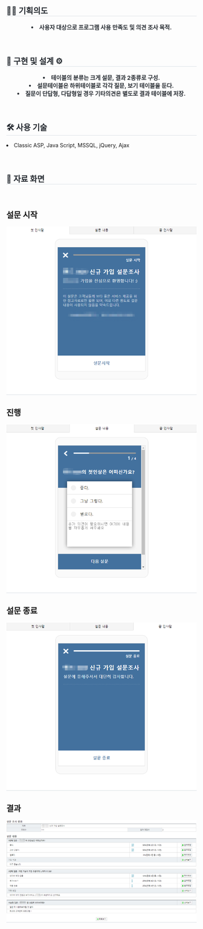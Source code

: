 <div align= "left"> 
    <h2 style="border-bottom: 1px solid #d8dee4; color: #282d33;"> ✍🏻 기획의도 </h2>  
    <div style="font-weight: 700; font-size: 15px; text-align: center; color: #282d33;">
        <li> 사용자 대상으로 프로그램 사용 만족도 및 의견 조사 목적. </li>
    </div> 
</div>
<br>
<br>
<div align= "left"> 
    <h2 style="border-bottom: 1px solid #d8dee4; color: #282d33;"> 🔨 구현 및 설계 ⚙ </h2>  
    <div style="font-weight: 700; font-size: 15px; text-align: center; color: #282d33;">
        <li> 테이블의 분류는 크게 설문, 결과 2종류로 구성. </li>
        <li> 설문테이블은 하위테이블로 각각 질문, 보기 테이블을 둔다. </li>
        <li> 질문이 단답형, 다답형일 경우 기타의견은 별도로 결과 테이블에 저장.  </li>
    </div> 
</div>
<br>
<br>
<div align= "left">
    <h2 style="border-bottom: 1px solid #d8dee4; color: #282d33;"> 🛠️ 사용 기술 </h2>
    <div style="margin: 0 auto; text-align: left;" align= "left">
        <li>Classic ASP, Java Script, MSSQL, jQuery, Ajax</li>
    </div>
</div>
<br>
<br>
<div align= "left">
    <h2 style="border-bottom: 1px solid #d8dee4; color: #282d33;"> 📃 자료 화면 </h2>
    <br>
    <h2> 설문 시작 </h2>
    <div style="margin: 0 auto; text-align: left; border-bottom: 1px solid #d8dee4; color: #282d33;" align= "left">
        <img src="https://github.com/Hecarim-JYP/about_JYP/blob/main/%EC%82%AC%EC%9A%A9%EC%9E%90%20%EB%8C%80%EC%83%81%20%EC%84%A4%EB%AC%B8%EC%A1%B0%EC%82%AC/Welcome.png"/>                        
    </div>
    <h2> 진행 </h2>
    <div style="margin: 0 auto; text-align: left; border-bottom: 1px solid #d8dee4; color: #282d33;" align= "left">
        <img src="https://github.com/Hecarim-JYP/about_JYP/blob/main/%EC%82%AC%EC%9A%A9%EC%9E%90%20%EB%8C%80%EC%83%81%20%EC%84%A4%EB%AC%B8%EC%A1%B0%EC%82%AC/Answer.png"/>                        
    </div>
    <h2> 설문 종료 </h2>
    <div style="margin: 0 auto; text-align: left; border-bottom: 1px solid #d8dee4; color: #282d33;" align= "left">
        <img src="https://github.com/Hecarim-JYP/about_JYP/blob/main/%EC%82%AC%EC%9A%A9%EC%9E%90%20%EB%8C%80%EC%83%81%20%EC%84%A4%EB%AC%B8%EC%A1%B0%EC%82%AC/End.png"/>
    </div>
    <h2> 결과 </h2>
    <div style="margin: 0 auto; text-align: left; border-bottom: 1px solid #d8dee4; color: #282d33;" align= "left">
        <img src="https://github.com/Hecarim-JYP/about_JYP/blob/main/%EC%82%AC%EC%9A%A9%EC%9E%90%20%EB%8C%80%EC%83%81%20%EC%84%A4%EB%AC%B8%EC%A1%B0%EC%82%AC/Result.png"/>
    </div>    
</div>
